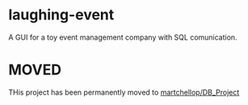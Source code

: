 # laughing-event
A GUI for a toy event management company with SQL comunication.

# MOVED
THis project has been permanently moved to [martchellop/DB_Project](https://github.com/martchellop/DB_Project)
